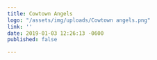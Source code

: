 ```yaml
---
title: Cowtown Angels
logo: "/assets/img/uploads/Cowtown angels.png"
link: ''
date: 2019-01-03 12:26:13 -0600
published: false

---
```

